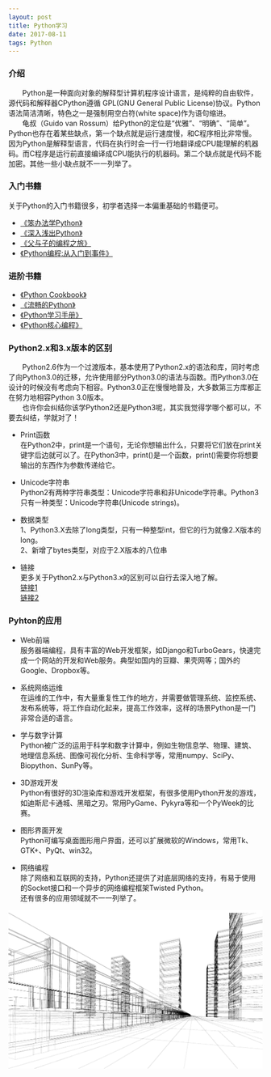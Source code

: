 ```yaml
---
layout: post
title: Python学习
date: 2017-08-11 
tags: Python   
---
```


### 介绍

&#160; &#160; &#160; &#160;Python是一种面向对象的解释型计算机程序设计语言，是纯粹的自由软件，源代码和解释器CPython遵循 GPL(GNU General Public License)协议。Python语法简洁清晰，特色之一是强制用空白符(white space)作为语句缩进。  
&#160; &#160; &#160; &#160;龟叔（Guido van Rossum）给Python的定位是“优雅”、“明确”、“简单”。Python也存在着某些缺点，第一个缺点就是运行速度慢，和C程序相比非常慢。因为Python是解释型语言，代码在执行时会一行一行地翻译成CPU能理解的机器码。而C程序是运行前直接编译成CPU能执行的机器码。第二个缺点就是代码不能加密。其他一些小缺点就不一一列举了。

### 入门书籍
关于Python的入门书籍很多，初学者选择一本偏重基础的书籍便可。
* [《笨办法学Python》](https://item.jd.com/11572056.html)
* [《深入浅出Python》](https://item.jd.com/10957017.html)
* [《父与子的编程之旅》](https://item.jd.com/11576833.html)
* [《Python编程:从入门到事件》](https://item.jd.com/11993134.html)

### 进阶书籍
* [《Python Cookbook》](https://item.jd.com/11681561.html)
* [《流畅的Python》](https://item.jd.com/12186192.html)
* [《Python学习手册》](https://item.jd.com/10599758.html)
* [《Python核心编程》](https://item.jd.com/11936238.html)

### Python2.x和3.x版本的区别
&#160; &#160; &#160; &#160;Python2.6作为一个过渡版本，基本使用了Python2.x的语法和库，同时考虑了向Python3.0的迁移，允许使用部分Python3.0的语法与函数。而Python3.0在设计的时候没有考虑向下相容。Python3.0正在慢慢地普及，大多数第三方库都正在努力地相容Python 3.0版本。  
&#160; &#160; &#160; &#160;也许你会纠结你该学Python2还是Python3呢，其实我觉得学哪个都可以，不要去纠结，学就对了！

* Print函数  
在Python2中，print是一个语句，无论你想输出什么，只要将它们放在print关键字后边就可以了。在Python3中，print()是一个函数，print()需要你将想要输出的东西作为参数传递给它。

* Unicode字符串  
Python2有两种字符串类型：Unicode字符串和非Unicode字符串。Python3只有一种类型：Unicode字符串(Unicode strings)。

* 数据类型  
1、Python3.X去除了long类型，只有一种整型int，但它的行为就像2.X版本的long。  
2、新增了bytes类型，对应于2.X版本的八位串

* 链接  
更多关于Python2.x与Python3.x的区别可以自行去深入地了解。  
[链接1](http://blog.csdn.net/samxx8/article/details/21535901)  
[链接2](http://www.runoob.com/python/python-2x-3x.html)

### Pyhton的应用  
* Web前端  
服务器端编程，具有丰富的Web开发框架，如Django和TurboGears，快速完成一个网站的开发和Web服务。典型如国内的豆瓣、果壳网等；国外的Google、Dropbox等。
  
* 系统网络运维  
在运维的工作中，有大量重复性工作的地方，并需要做管理系统、监控系统、发布系统等，将工作自动化起来，提高工作效率，这样的场景Python是一门非常合适的语言。

* 学与数字计算  
Python被广泛的运用于科学和数字计算中，例如生物信息学、物理、建筑、地理信息系统、图像可视化分析、生命科学等，常用numpy、SciPy、Biopython、SunPy等。

* 3D游戏开发  
Python有很好的3D渲染库和游戏开发框架，有很多使用Python开发的游戏，如迪斯尼卡通城、黑暗之刃。常用PyGame、Pykyra等和一个PyWeek的比赛。

* 图形界面开发  
Python可编写桌面图形用户界面，还可以扩展微软的Windows，常用Tk、GTK+、PyQt、win32。

* 网络编程  
除了网络和互联网的支持，Python还提供了对底层网络的支持，有易于使用的Socket接口和一个异步的网络编程框架Twisted Python。  
还有很多的应用领域就不一一列举了。

![](/images/posts/2017-08-11/black.png)